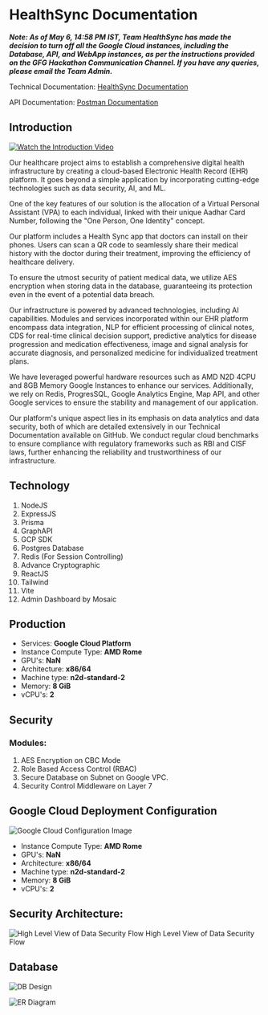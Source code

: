 

# HealthSync Documentation
 

***Note: As of May 6, 14:58 PM IST, Team HealthSync has made the decision to turn off all the Google Cloud instances, including the Database, API, and WebApp instances, as per the instructions provided on the GFG Hackathon Communication Channel. If you have any queries, please email the Team Admin.***



Technical Documentation: [HealthSync Documentation](https://docs.google.com/document/d/1Xl0Dd5wIKFGRdx8WGrb7Erw2yoQUQkSfPzJdV_I5hhI/edit?usp=sharing)

API Documentation: [Postman Documentation](https://documenter.getpostman.com/view/26537798/2s93RUvC6E)


## Introduction

[![Watch the Introduction Video](https://drive.google.com/uc?export=download&id=1WOqDWYPn2JzkPCe2Fqi7-LipdmVj4YF8)](https://drive.google.com/file/d/1Egxe-YUJ4Z-35ID-Osv-8inoQf6-Bxq8/view?usp=sharing)


Our healthcare project aims to establish a comprehensive digital health infrastructure by creating a cloud-based Electronic Health Record (EHR) platform. It goes beyond a simple application by incorporating cutting-edge technologies such as data security, AI, and ML.

One of the key features of our solution is the allocation of a Virtual Personal Assistant (VPA) to each individual, linked with their unique Aadhar Card Number, following the "One Person, One Identity" concept.

Our platform includes a Health Sync app that doctors can install on their phones. Users can scan a QR code to seamlessly share their medical history with the doctor during their treatment, improving the efficiency of healthcare delivery.

To ensure the utmost security of patient medical data, we utilize AES encryption when storing data in the database, guaranteeing its protection even in the event of a potential data breach.

Our infrastructure is powered by advanced technologies, including AI capabilities. Modules and services incorporated within our EHR platform encompass data integration, NLP for efficient processing of clinical notes, CDS for real-time clinical decision support, predictive analytics for disease progression and medication effectiveness, image and signal analysis for accurate diagnosis, and personalized medicine for individualized treatment plans.

We have leveraged powerful hardware resources such as AMD N2D 4CPU and 8GB Memory Google Instances to enhance our services. Additionally, we rely on Redis, ProgresSQL, Google Analytics Engine, Map API, and other Google services to ensure the stability and management of our application.

Our platform's unique aspect lies in its emphasis on data analytics and data security, both of which are detailed extensively in our Technical Documentation available on GitHub. We conduct regular cloud benchmarks to ensure compliance with regulatory frameworks such as RBI and CISF laws, further enhancing the reliability and trustworthiness of our infrastructure.


## Technology

 1. NodeJS
 2. ExpressJS
 3. Prisma 
 4. GraphAPI
 5. GCP SDK
 6. Postgres Database
 7. Redis (For Session Controlling)
 8. Advance Cryptographic
 9. ReactJS
 10. Tailwind
 11. Vite
 1. Admin Dashboard by Mosaic
   
## Production

 - Services: **Google Cloud Platform**
 - Instance Compute Type: **AMD Rome**
 - GPU's: **NaN**
 - Architecture: **x86/64**
 - Machine type: **n2d-standard-2**
 - Memory:   **8 GiB**
 - vCPU's: **2**


## Security

### Modules:

 1. AES Encryption on CBC Mode
 2. Role Based Access Control (RBAC)
 3. Secure Database on  Subnet on Google VPC.
 4. Security Control Middleware on Layer 7

## Google Cloud Deployment Configuration

![Google Cloud Configuration Image](https://drive.google.com/uc?export=download&id=1hGMhu9vSX4qErUj9emngR1q6h6dW7esH)

 - Instance Compute Type: **AMD Rome**
 - GPU's: **NaN**
 - Architecture: **x86/64**
 - Machine type: **n2d-standard-2**
 - Memory:   **8 GiB**
 - vCPU's: **2**

## Security Architecture:
![High Level View of Data Security Flow](https://drive.google.com/uc?export=download&id=1FcLgAy0Y7qx2s1paKgYXf_fAjCdWu29m)
High Level View of Data Security Flow
 

## Database

 ![DB Design](https://drive.google.com/uc?export=download&id=12fzTGApnch2FBI7Qtag4Yi6FY7znib8e)


![ER Diagram](https://drive.google.com/uc?export=download&id=1M68A-itOkNa-6lm6wPtdYTUyHy8UfsTf)



